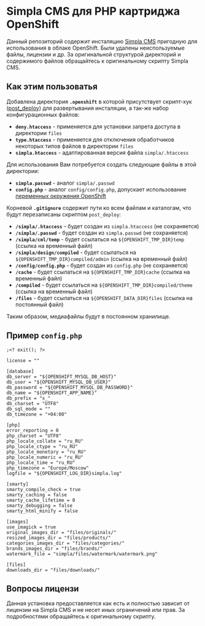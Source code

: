# Simpla CMS для PHP картриджа OpenShift

Данный репозиторий содержит инсталяцию [Simpla CMS](http://simplacms.ru/) пригодную для использования в облаке OpenShift. Были удалены неиспользуемые файлы, лицензии и др. За оригинальной структурой директорий и содержимого файлов обращайтесь к оригинальному скрипту Simpla CMS.

## Как этим пользоватья

Добавлена директория **`.openshift`** в которой присутствует скрипт-хук ([post_deploy](https://developers.openshift.com/en/managing-action-hooks.html#_build_action_hooks)) для развертывания инсталяции, а так-же набор конфигурационных файлов:

* **`deny.htaccess`** - применяется для установки запрета доступа в директории `files`
* **`type.htaccess`** - применяется для отключения обработчиков некоторых типов файлов в директории `files`
* **`simpla.htaccess`** - адаптированная версия файла `simpla/.htaccess`

Для использования Вам потребуется создать следующие файлы в этой директории:

* **`simpla.passwd`** - аналог `simpla/.passwd`
* **`config.php`** - аналог `config/config.php`, допускает использование [переменных окружения OpenShift](https://developers.openshift.com/en/managing-environment-variables.html)

Корневой **`.gitignore`** содержит пути ко всем файлам и каталогам, что будут перезаписаны скриптом `post_deploy`:

* **`/simpla/.htaccess`** - будет создан из `simpla.htaccess` (не сохраняется)
* **`/simpla/.passwd`** - будет создан из `simpla.passwd` (не сохраняется)
* **`/simpla/cml/temp`** - будет ссылаться на `${OPENSHIFT_TMP_DIR}temp` (ссылка на временный файл)
* **`/simpla/design/compiled`** - будет ссылаться на `${OPENSHIFT_TMP_DIR}compiled/admin` (ссылка на временный файл)
* **`/config/config.php`** - будет создан из `config.php` (не сохраняется)
* **`/cache`** - будет ссылаться на `${OPENSHIFT_TMP_DIR}cache` (ссылка на временный файл)
* **`/compiled`** - будет ссылаться на `${OPENSHIFT_TMP_DIR}compiled/theme` (ссылка на временный файл)
* **`/files`** - будет ссылаться на `${OPENSHIFT_DATA_DIR}files` (ссылка на постоянный файл)

Таким образом, медиафайлы будут в постоянном хранилище.

## Пример `config.php`

```
;<? exit(); ?>

license = ""

[database]
db_server = "${OPENSHIFT_MYSQL_DB_HOST}"
db_user = "${OPENSHIFT_MYSQL_DB_USER}"
db_password = "${OPENSHIFT_MYSQL_DB_PASSWORD}"
db_name = "${OPENSHIFT_APP_NAME}"
db_prefix = "s_"
db_charset = "UTF8"
db_sql_mode = ""
db_timezone = "+04:00"

[php]
error_reporting = 0
php_charset = "UTF8"
php_locale_collate = "ru_RU"
php_locale_ctype = "ru_RU"
php_locale_monetary = "ru_RU"
php_locale_numeric = "ru_RU"
php_locale_time = "ru_RU"
php_timezone = "Europe/Moscow"
logfile = "${OPENSHIFT_LOG_DIR}simpla.log"

[smarty]
smarty_compile_check = true
smarty_caching = false
smarty_cache_lifetime = 0
smarty_debugging = false
smarty_html_minify = false

[images]
use_imagick = true
original_images_dir = "files/originals/"
resized_images_dir = "files/products/"
categories_images_dir = "files/categories/"
brands_images_dir = "files/brands/"
watermark_file = "simpla/files/watermark/watermark.png"

[files]
downloads_dir = "files/downloads/"
```
## Вопросы лицензи

Данная установка предоставляется как есть и полностью зависит от лицензии на Simpla CMS и не несет иных ограничений или прав. За подробностями обращайтесь к оригинальному скрипту.
